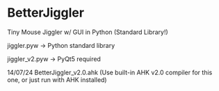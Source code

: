 # BetterJiggler
Tiny Mouse Jiggler w/ GUI in Python (Standard Library!)

jiggler.pyw -> Python standard library

jiggler_v2.pyw -> PyQt5 required

14/07/24
BetterJiggler_v2.0.ahk (Use built-in AHK v2.0 compiler for this one, or just run with AHK installed)
